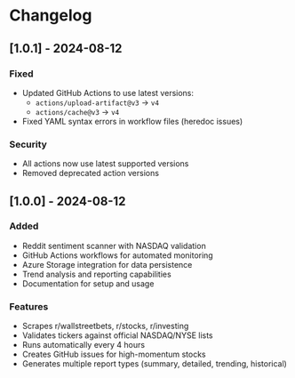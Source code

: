 # Changelog

## [1.0.1] - 2024-08-12

### Fixed
- Updated GitHub Actions to use latest versions:
  - `actions/upload-artifact@v3` → `v4`
  - `actions/cache@v3` → `v4`
- Fixed YAML syntax errors in workflow files (heredoc issues)

### Security
- All actions now use latest supported versions
- Removed deprecated action versions

## [1.0.0] - 2024-08-12

### Added
- Reddit sentiment scanner with NASDAQ validation
- GitHub Actions workflows for automated monitoring
- Azure Storage integration for data persistence
- Trend analysis and reporting capabilities
- Documentation for setup and usage

### Features
- Scrapes r/wallstreetbets, r/stocks, r/investing
- Validates tickers against official NASDAQ/NYSE lists
- Runs automatically every 4 hours
- Creates GitHub issues for high-momentum stocks
- Generates multiple report types (summary, detailed, trending, historical)